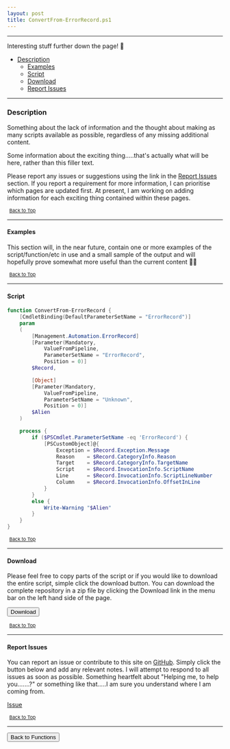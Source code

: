 ```yaml
---
layout: post
title: ConvertFrom-ErrorRecord.ps1
---
```


---

Interesting stuff further down the page! 🤔

- [Description](#description)
  - [Examples](#examples)
  - [Script](#script)
  - [Download](#download)
  - [Report Issues](#report-issues)

---

### Description

Something about the lack of information and the thought about making as many scripts available as possible, regardless of any missing additional content.

Some information about the exciting thing.....that's actually what will be here, rather than this filler text.

Please report any issues or suggestions using the link in the [Report Issues](#report-issues) section. If you report a requirement for more information, I can prioritise which pages are updated first. At present, I am working on adding information for each exciting thing contained within these pages.

<span style="font-size:11px;"><a href="#"><i class="fas fa-caret-up" aria-hidden="true" style="color: white; margin-right:5px;"></i>Back to Top</a></span>

---

#### Examples

This section will, in the near future, contain one or more examples of the script/function/etc in use and a small sample of the output and will hopefully prove somewhat more useful than the current content 🤷‍♂️

<span style="font-size:11px;"><a href="#"><i class="fas fa-caret-up" aria-hidden="true" style="color: white; margin-right:5px;"></i>Back to Top</a></span>

---

#### Script

```powershell
function ConvertFrom-ErrorRecord {
    [CmdletBinding(DefaultParameterSetName = "ErrorRecord")]
    param
    (
        [Management.Automation.ErrorRecord]
        [Parameter(Mandatory,
            ValueFromPipeline,
            ParameterSetName = "ErrorRecord",
            Position = 0)]
        $Record,

        [Object]
        [Parameter(Mandatory,
            ValueFromPipeline,
            ParameterSetName = "Unknown",
            Position = 0)]
        $Alien
    )

    process {
        if ($PSCmdlet.ParameterSetName -eq 'ErrorRecord') {
            [PSCustomObject]@{
                Exception = $Record.Exception.Message
                Reason    = $Record.CategoryInfo.Reason
                Target    = $Record.CategoryInfo.TargetName
                Script    = $Record.InvocationInfo.ScriptName
                Line      = $Record.InvocationInfo.ScriptLineNumber
                Column    = $Record.InvocationInfo.OffsetInLine
            }
        }
        else {
            Write-Warning "$Alien"
        }
    }
}
```

<span style="font-size:11px;"><a href="#"><i class="fas fa-caret-up" aria-hidden="true" style="color: white; margin-right:5px;"></i>Back to Top</a></span>

---

#### Download

Please feel free to copy parts of the script or if you would like to download the entire script, simple click the download button. You can download the complete repository in a zip file by clicking the Download link in the menu bar on the left hand side of the page.

<button class="btn" type="submit" onclick="window.open('/PowerShell/functions/ConvertFrom-ErrorRecord.ps1')">
    <i class="fa fa-cloud-download-alt">
    </i>
        Download
</button>

<span style="font-size:11px;"><a href="#"><i class="fas fa-caret-up" aria-hidden="true" style="color: white; margin-right:5px;"></i>Back to Top</a></span>

---

#### Report Issues

You can report an issue or contribute to this site on <a href="https://github.com/BanterBoy/scripts-blog/issues">GitHub</a>. Simply click the button below and add any relevant notes. I will attempt to respond to all issues as soon as possible. Something heartfelt about "Helping me, to help you.......?" or something like that.....I am sure you understand where I am coming from.

<!-- Place this tag where you want the button to render. -->

<a class="github-button" href="https://github.com/BanterBoy/scripts-blog/issues/new?title=ConvertFrom-ErrorRecord.ps1&body=There is a problem with this function. Please find details below." data-show-count="true" aria-label="Issue BanterBoy/scripts-blog on GitHub">Issue</a>

<span style="font-size:11px;"><a href="#"><i class="fas fa-caret-up" aria-hidden="true" style="color: white; margin-right:5px;"></i>Back to Top</a></span>

---

<a href="/menu/_pages/functions.html">
    <button class="btn">
        <i class='fas fa-reply'>
        </i>
            Back to Functions
    </button>
</a>
